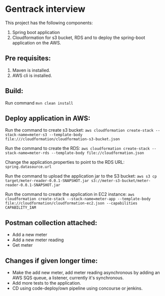 # Gentrack interview

This project has the following components:
1. Spring boot application
2. Cloudformation for s3 bucket, RDS and to deploy the spring-boot application on the AWS.

## Pre requisites:

1. Maven is installed.
2. AWS cli is installed.

## Build:

Run command ```mvn clean install```

## Deploy application in AWS:

Run the command to create s3 bucket: ```aws cloudformation create-stack --stack-name=meter-s3 --template-body file:///cloudformation/cloudformation-s3-bucket.json```

Run the command to create the RDS: ```aws cloudformation create-stack --stack-name=meter-rds --template-body file://cloudformation.json```

Change the application.properties to point to the RDS URL: `spring.datasource.url` 

Run the command to upload the application jar to the S3 bucket: ```aws s3 cp target/meter-reader-0.0.1-SNAPSHOT.jar s3://meter-s3-bucket/meter-reader-0.0.1-SNAPSHOT.jar```

Run the command to create the application in EC2 instance: ```aws cloudformation create-stack --stack-name=meter-app --template-body file://cloudformation/cloudformation-ec2.json --capabilities CAPABILITY_IAM```


## Postman collection attached:

* Add a new meter
* Add a new meter reading
* Get meter

## Changes if given longer time:

* Make the add new meter, add meter reading asynchronous by adding an AWS SQS queue, a listener, currently it's synchronous.
* Add more tests to the application.
* CD using code-deploy/own pipeline using concourse or jenkins.

